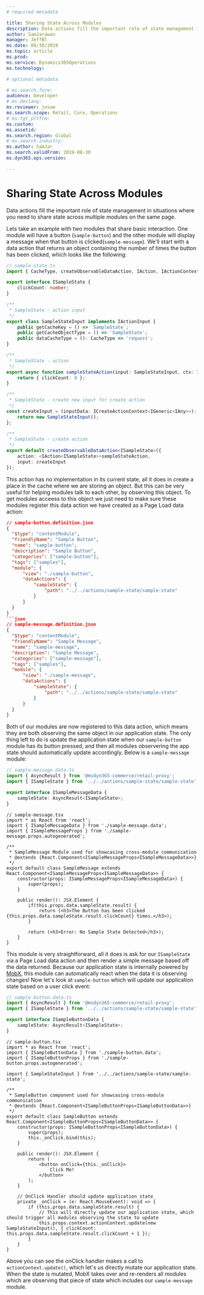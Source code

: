 ```yaml
---
# required metadata

title: Sharing State Across Modules
description: Data actions fill the important role of state management in situations where you need to share state across multiple modules on the same page.
author: SamJarawan
manager: JeffBl
ms.date: 08/30/2019
ms.topic: article
ms.prod: 
ms.service: Dynamics365Operations
ms.technology: 

# optional metadata

# ms.search.form: 
audience: Developer
# ms.devlang: 
ms.reviewer: josaw
ms.search.scope: Retail, Core, Operations
# ms.tgt_pltfrm: 
ms.custom: 
ms.assetid: 
ms.search.region: Global
# ms.search.industry: 
ms.author: SamJar
ms.search.validFrom: 2019-08-30
ms.dyn365.ops.version: 

---
```

# Sharing State Across Modules

Data actions fill the important role of state management in situations where you need to share state across multiple modules on the same page.

Lets take an example with two modules that share basic interaction. One module will have a button (`sample-button`) and the other module will display a message when that button is clicked(`sample-message`). We'll start with a data action that returns an object containing the number of times the button has been clicked, which looks like the following:

```typescript
// sample-state.ts
import { CacheType, createObservableDataAction, IAction, IActionContext, IActionInput, IAny, ICreateActionContext, IGeneric } from '@msdyn365-commerce/core';

export interface ISampleState {
    clickCount: number;
}

/**
 * SampleState - action input
 */
export class SampleStateInput implements IActionInput {
    public getCacheKey = () => `SampleState`;
    public getCacheObjectType = () => 'SampleState';
    public dataCacheType = (): CacheType => 'request';
}

/**
 * SampleState - action
 */
export async function sampleStateAction(input: SampleStateInput, ctx: IActionContext): Promise<ISampleState> {
    return { clickCount: 0 };
}

/**
 * SampleState - create new input for create action
 */
const createInput = (inputData: ICreateActionContext<IGeneric<IAny>>): IActionInput => {
    return new SampleStateInput();
};

/**
 * SampleState - create action
 */
export default createObservableDataAction<ISampleState>({
    action: <IAction<ISampleState>>sampleStateAction,
    input: createInput
});
```

This action has no implementation in its current state, all it does in create a place in the cache where we are storing an object. But this can be very useful for helping modules talk to each other, by observing this object. To get modules acceess to this object we just need to make sure these modules register this data action we have created as a Page Load data action:

```json
// sample-button.definition.json
{
  "$type": "contentModule",
  "friendlyName": "Sample Button",
  "name": "sample-button",
  "description": "Sample Button",
  "categories": ["sample-button"],
  "tags": ["samples"],
  "module": {
      "view": "./sample-button",
      "dataActions": {
          "sampleState": {
              "path": "../../actions/sample-state/sample-state"
          }
      }
  }
}
```json
// sample-message.definition.json
{
  "$type": "contentModule",
  "friendlyName": "Sample Message",
  "name": "sample-message",
  "description": "Sample Message",
  "categories": ["sample-message"],
  "tags": ["samples"],
  "module": {
      "view": "./sample-message",
      "dataActions": {
          "sampleState": {
              "path": "../../actions/sample-state/sample-state"
          }
      }
  }
}
```

Both of our modules are now registered to this data action, which means they are both observing the same object in our application state. The only thing left to do is update the application state when our `sample-button` module has its button pressed, and then all modules observering the app state should automatically update accordingly. Below is a `sample-message` module:

```typescript
// sample-message.data.ts
import { AsyncResult } from '@msdyn365-commerce/retail-proxy';
import { ISampleState } from '../../actions/sample-state/sample-state';

export interface ISampleMessageData {
    sampleState: AsyncResult<ISampleState>;
}
```

```tsx
// sample-message.tsx
import * as React from 'react';
import { ISampleMessageData } from './sample-message.data';
import { ISampleMessageProps } from './sample-message.props.autogenerated';

/**
 * SampleMessage Module used for showcasing cross-module communication
 * @extends {React.Component<ISampleMessageProps<ISampleMessageData>>}
 */
export default class SampleMessage extends React.Component<ISampleMessageProps<ISampleMessageData>> {
    constructor(props: ISampleMessageProps<ISampleMessageData>) {
        super(props);
    }

    public render(): JSX.Element {
        if(this.props.data.sampleState.result) {
            return (<h3>The Button has been clicked {this.props.data.sampleState.result.clickCount} times.</h3>);
        }

        return (<h3>Error: No Sample State Detected</h3>);
    }
}
```

This module is very straightforward, all it does is ask for our `ISampleState` via a Page Load data action and then render a simple message based off the data returned. Because our application state is internally powered by [MobX](https://mobx.js.org/), this module can automatically react when the data it is observing changes! Now let's look at `sample-button` which will update our application state based on a user click event:

```typescript
// sample-button.data.ts
import { AsyncResult } from '@msdyn365-commerce/retail-proxy';
import { ISampleState } from '../../actions/sample-state/sample-state';

export interface ISampleButtonData {
    sampleState: AsyncResult<ISampleState>;
}
```

```tsx
// sample-button.tsx
import * as React from 'react';
import { ISampleButtonData } from './sample-button.data';
import { ISampleButtonProps } from './sample-button.props.autogenerated';

import { SampleStateInput } from '../../actions/sample-state/sample-state';

/**
 * SampleButton component used for showcasing cross-module communication
 * @extends {React.Component<ISampleButtonProps<ISampleButtonData>>}
 */
export default class SampleButton extends React.Component<ISampleButtonProps<ISampleButtonData>> {
    constructor(props: ISampleButtonProps<ISampleButtonData>) {
        super(props);
        this._onClick.bind(this);
    }

    public render(): JSX.Element {
        return (
            <button onClick={this._onClick}>
                Click Me!
            </button>
        );
    }

    // OnClick Handler should update application state
    private _onClick = (e: React.MouseEvent): void => {
        if (this.props.data.sampleState.result) {
            // This will directly update our application state, which should trigger all modules observing the state to update
            this.props.context.actionContext.update(new SampleStateInput(), { clickCount: this.props.data.sampleState.result.clickCount + 1 });
        }
    }
}
```

Above you can see the onClick handler makes a call to `actionContext.update()`, which let's us directly mutate our application state. When the state is mutated, MobX takes over and re-renders all modules which are observing that piece of state which includes our `sample-message` module.
